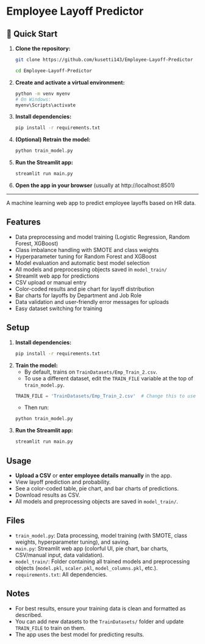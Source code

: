 # Employee Layoff Predictor

## 🚀 Quick Start

1. **Clone the repository:**
   ```bash
   git clone https://github.com/kusetti143/Employee-Layoff-Predictor
   
   cd Employee-Layoff-Predictor
   
   ```
2. **Create and activate a virtual environment:**
   ```bash
   python -m venv myenv
   # On Windows:
   myenv\Scripts\activate
   ```
3. **Install dependencies:**
   ```bash
   pip install -r requirements.txt
   ```
4. **(Optional) Retrain the model:**
   ```bash
   python train_model.py
   ```
5. **Run the Streamlit app:**
   ```bash
   streamlit run main.py
   ```
6. **Open the app in your browser** (usually at http://localhost:8501)
---
A machine learning web app to predict employee layoffs based on HR data.

## Features
- Data preprocessing and model training (Logistic Regression, Random Forest, XGBoost)
- Class imbalance handling with SMOTE and class weights
- Hyperparameter tuning for Random Forest and XGBoost
- Model evaluation and automatic best model selection
- All models and preprocessing objects saved in `model_train/`
- Streamlit web app for predictions
- CSV upload or manual entry
- Color-coded results and pie chart for layoff distribution
- Bar charts for layoffs by Department and Job Role
- Data validation and user-friendly error messages for uploads
- Easy dataset switching for training

## Setup
1. **Install dependencies:**
   ```bash
   pip install -r requirements.txt
   ```
2. **Train the model:**
   - By default, trains on `TrainDatasets/Emp_Train_2.csv`.
   - To use a different dataset, edit the `TRAIN_FILE` variable at the top of `train_model.py`.
   ```python
   TRAIN_FILE = 'TrainDatasets/Emp_Train_2.csv'  # Change this to use a different dataset
   ```
   - Then run:
   ```bash
   python train_model.py
   ```
3. **Run the Streamlit app:**
   ```bash
   streamlit run main.py
   ```

## Usage
- **Upload a CSV** or **enter employee details manually** in the app.
- View layoff prediction and probability.
- See a color-coded table, pie chart, and bar charts of predictions.
- Download results as CSV.
- All models and preprocessing objects are saved in `model_train/`.

## Files
- `train_model.py`: Data processing, model training (with SMOTE, class weights, hyperparameter tuning), and saving.
- `main.py`: Streamlit web app (colorful UI, pie chart, bar charts, CSV/manual input, data validation).
- `model_train/`: Folder containing all trained models and preprocessing objects (`model.pkl`, `scaler.pkl`, `model_columns.pkl`, etc.).
- `requirements.txt`: All dependencies.

## Notes
- For best results, ensure your training data is clean and formatted as described.
- You can add new datasets to the `TrainDatasets/` folder and update `TRAIN_FILE` to train on them.
- The app uses the best model for predicting results.
